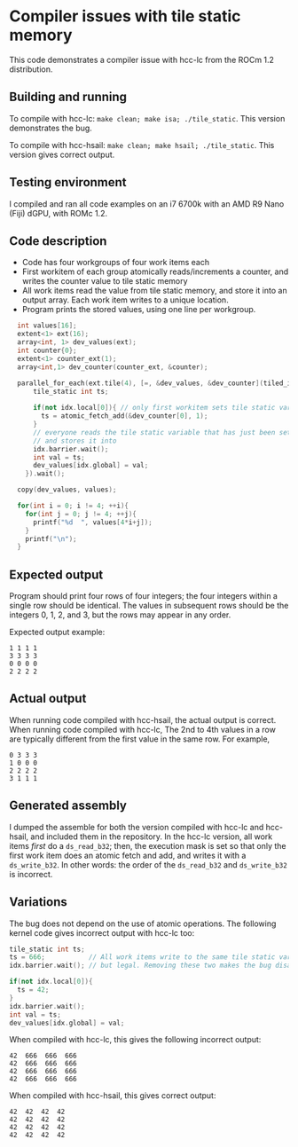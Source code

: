 # Compiler issues with tile static memory
This code demonstrates a compiler issue with hcc-lc from the ROCm 1.2 distribution.

## Building and running
To compile with hcc-lc: `make clean; make isa; ./tile_static`. This version demonstrates the bug.

To compile with hcc-hsail: `make clean; make hsail; ./tile_static`. This version gives correct output.

## Testing environment
I compiled and ran all code examples on an i7 6700k with an AMD R9 Nano (Fiji) dGPU, with ROMc 1.2.

## Code description
* Code has four workgroups of four work items each
* First workitem of each group atomically reads/increments a counter, and writes the counter value to tile static memory
* All work items read the value from tile static memory, and store it into an output array. Each work item writes to a 
unique location.
* Program prints the stored values, using one line per workgroup.

```C++
  int values[16];
  extent<1> ext(16);
  array<int, 1> dev_values(ext);
  int counter{0};
  extent<1> counter_ext(1);
  array<int,1> dev_counter(counter_ext, &counter);

  parallel_for_each(ext.tile(4), [=, &dev_values, &dev_counter](tiled_index<1> idx) [[hc]] {
      tile_static int ts;
      
      if(not idx.local[0]){ // only first workitem sets tile static variable
        ts = atomic_fetch_add(&dev_counter[0], 1);
      }
      // everyone reads the tile static variable that has just been set by the first workitem
      // and stores it into 
      idx.barrier.wait();
      int val = ts;
      dev_values[idx.global] = val;
    }).wait();

  copy(dev_values, values);

  for(int i = 0; i != 4; ++i){
    for(int j = 0; j != 4; ++j){
      printf("%d  ", values[4*i+j]);
    }
    printf("\n");
  }
```

## Expected output
Program should print four rows of four integers; the four integers within a single row should be identical. 
The values in subsequent rows should be the integers 0, 1, 2, and 3, but the rows may appear in any order.

Expected output example:
```
1 1 1 1
3 3 3 3
0 0 0 0
2 2 2 2
```

## Actual output
When running code compiled with hcc-hsail, the actual output is correct. When running code compiled with hcc-lc, The 2nd to 4th
values in a row are typically different from the first value in the same row. For example,

```
0 3 3 3
1 0 0 0
2 2 2 2
3 1 1 1
```
## Generated assembly
I dumped the assemble for both the version compiled with hcc-lc and hcc-hsail, and included them in the repository. 
In the hcc-lc version, all work items *first* do a `ds_read_b32`; then, the execution mask is set so that only the first
work item does an atomic fetch and add, and writes it with a `ds_write_b32`. In other words: the order of the `ds_read_b32`
and `ds_write_b32` is incorrect.

## Variations
The bug does not depend on the use of atomic operations. The following kernel code gives incorrect output with hcc-lc too:

```C++
tile_static int ts;
ts = 666;           // All work items write to the same tile static variable. Admittedly silly,
idx.barrier.wait(); // but legal. Removing these two makes the bug disappear.

if(not idx.local[0]){
  ts = 42;
}
idx.barrier.wait();
int val = ts;
dev_values[idx.global] = val;
```

When compiled with hcc-lc, this gives the following incorrect output:
```
42  666  666  666  
42  666  666  666  
42  666  666  666  
42  666  666  666  
```

When compiled with hcc-hsail, this gives correct output:
```
42  42  42  42  
42  42  42  42  
42  42  42  42  
42  42  42  42  
```

